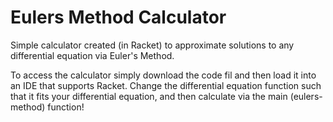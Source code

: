 # Eulers Method Calculator
Simple calculator created (in Racket) to approximate solutions to any differential equation via Euler's Method. 

To access the calculator simply download the code fil and then load it into an IDE that supports Racket. Change the differential equation function such that it fits your differential equation, and then calculate via the main (eulers-method) function!
